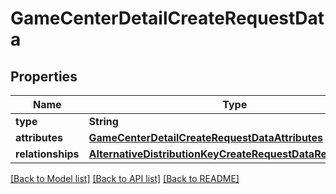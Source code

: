 # GameCenterDetailCreateRequestData

## Properties
Name | Type | Description | Notes
------------ | ------------- | ------------- | -------------
**type** | **String** |  | 
**attributes** | [**GameCenterDetailCreateRequestDataAttributes**](GameCenterDetailCreateRequestDataAttributes.md) |  | [optional] 
**relationships** | [**AlternativeDistributionKeyCreateRequestDataRelationships**](AlternativeDistributionKeyCreateRequestDataRelationships.md) |  | 

[[Back to Model list]](../README.md#documentation-for-models) [[Back to API list]](../README.md#documentation-for-api-endpoints) [[Back to README]](../README.md)


